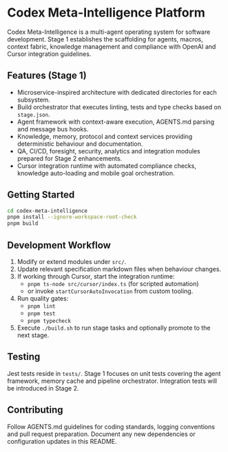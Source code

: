 # Codex Meta-Intelligence Platform

Codex Meta-Intelligence is a multi-agent operating system for software development. Stage 1 establishes the scaffolding for agents, macros, context fabric, knowledge management and compliance with OpenAI and Cursor integration guidelines.

## Features (Stage 1)

- Microservice-inspired architecture with dedicated directories for each subsystem.
- Build orchestrator that executes linting, tests and type checks based on `stage.json`.
- Agent framework with context-aware execution, AGENTS.md parsing and message bus hooks.
- Knowledge, memory, protocol and context services providing deterministic behaviour and documentation.
- QA, CI/CD, foresight, security, analytics and integration modules prepared for Stage 2 enhancements.
- Cursor integration runtime with automated compliance checks, knowledge auto-loading and mobile goal orchestration.

## Getting Started

```bash
cd codex-meta-intelligence
pnpm install --ignore-workspace-root-check
pnpm build
```

## Development Workflow

1. Modify or extend modules under `src/`.
2. Update relevant specification markdown files when behaviour changes.
3. If working through Cursor, start the integration runtime:
   - `pnpm ts-node src/cursor/index.ts` (for scripted automation)
   - or invoke `startCursorAutoInvocation` from custom tooling.
4. Run quality gates:
   - `pnpm lint`
   - `pnpm test`
   - `pnpm typecheck`
5. Execute `./build.sh` to run stage tasks and optionally promote to the next stage.

## Testing

Jest tests reside in `tests/`. Stage 1 focuses on unit tests covering the agent framework, memory cache and pipeline orchestrator. Integration tests will be introduced in Stage 2.

## Contributing

Follow AGENTS.md guidelines for coding standards, logging conventions and pull request preparation. Document any new dependencies or configuration updates in this README.
